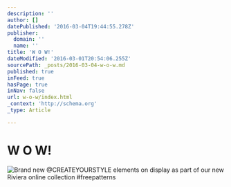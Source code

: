 ```yaml
---
description: ''
author: []
datePublished: '2016-03-04T19:44:55.278Z'
publisher:
  domain: ''
  name: ''
title: 'W O W!'
dateModified: '2016-03-01T20:54:06.255Z'
sourcePath: _posts/2016-03-04-w-o-w.md
published: true
inFeed: true
hasPage: true
inNav: false
url: w-o-w/index.html
_context: 'http://schema.org'
_type: Article

---
```

# W O W!
![Brand new &commat;CREATEYOURSTYLE elements on display as part of our new Riviera online collection &num;freepatterns](https://pbs.twimg.com/media/CceVvDyW8AAQGYa.jpg:large)